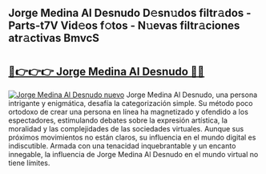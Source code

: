 ## Jorge Medina Al Desnudo D𝚎sn𝚞dos filtr𝚊dos - Parts-t7V Vid𝚎os f𝚘tos - N𝚞evas filtr𝚊ciones atr𝚊ctivas BmvcS

# <h2><a href="http://mbadplm.tromn.icu/?c=Jorge+Medina+Al+Desnudo">🔗👉👉👉 Jorge Medina Al Desnudo 🔗🔗</a></h2>

[![Jorge Medina Al Desnudo nuevo](https://i.imgur.com/pEAQMta.gif)](http://mbadplm.tromn.icu/?c=Jorge+Medina+Al+Desnudo)
Jorge Medina Al Desnudo, una persona intrigante y enigmática, desafía la categorización simple. Su método poco ortodoxo de crear una persona en línea ha magnetizado y ofendido a los espectadores, estimulando debates sobre la expresión artística, la moralidad y las complejidades de las sociedades virtuales. Aunque sus próximos movimientos no están claros, su influencia en el mundo digital es indiscutible. Armada con una tenacidad inquebrantable y un encanto innegable, la influencia de Jorge Medina Al Desnudo en el mundo virtual no tiene límites.
